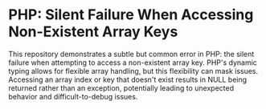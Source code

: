 # PHP: Silent Failure When Accessing Non-Existent Array Keys

This repository demonstrates a subtle but common error in PHP: the silent failure when attempting to access a non-existent array key.  PHP's dynamic typing allows for flexible array handling, but this flexibility can mask issues.  Accessing an array index or key that doesn't exist results in NULL being returned rather than an exception, potentially leading to unexpected behavior and difficult-to-debug issues.